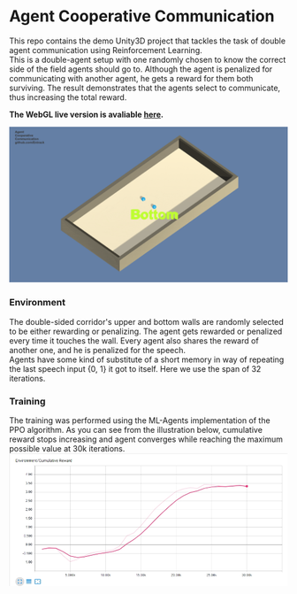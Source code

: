 # Agent Cooperative Communication
This repo contains the demo Unity3D project that tackles the task of double agent communication using Reinforcement Learning.  
This is a double-agent setup with one randomly chosen to know the correct side of the field agents should go to. Although the agent is penalized for communicating with another agent, he gets a reward for them both surviving. The result demonstrates that the agents select to communicate, thus increasing the total reward.  

**The WebGL live version is avaliable [here](https://entrack.github.io/Agent-Cooperative-Communication/).**  

![](docs/images/run.gif)

### Environment
The double-sided corridor's upper and bottom walls are randomly selected to be either rewarding or penalizing. The agent gets rewarded or penalized every time it touches the wall. Every agent also shares the reward of another one, and he is penalized for the speech.  
Agents have some kind of substitute of a short memory in way of repeating the last speech input {0, 1} it got to itself. Here we use the span of 32 iterations.  

### Training
The training was performed using the ML-Agents implementation of the PPO algorithm. As you can see from the illustration below, cumulative reward stops increasing and agent converges while reaching the maximum possible value at 30k iterations.  
![](docs/images/reward_grah.jpg)